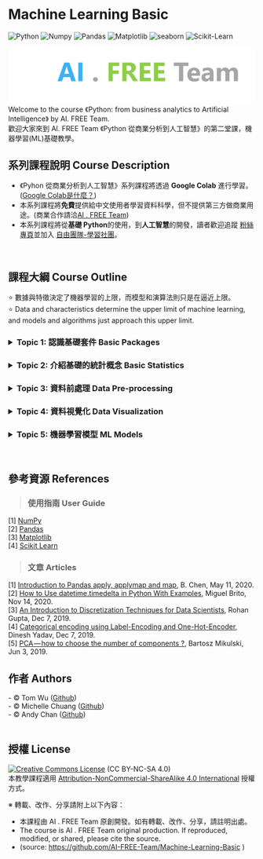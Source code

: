 # Machine Learning Basic
![Python](https://img.shields.io/badge/Python-3.7.10-blue.svg) ![Numpy](https://img.shields.io/badge/NumPy-1.19.5-range.svg) ![Pandas](https://img.shields.io/badge/Pandas-1.1.5-range.svg) ![Matplotlib](https://img.shields.io/badge/Matplotlib-3.2.2-range.svg) ![seaborn](https://img.shields.io/badge/seaborn-0.11.1-range.svg) ![Scikit-Learn](https://img.shields.io/badge/ScikitLearn-0.23.2-range.svg) 

![image](./README_imgs/aifreeteam.png)
Welcome to the course 《Python: from business analytics to Artificial Intelligence》 by AI. FREE Team.  
歡迎大家來到 AI. FREE Team 《Python 從商業分析到人工智慧》的第二堂課，機器學習(ML)基礎教學。 
<br/>
  
  
## 系列課程說明 Course Description
 - 《Pyhon 從商業分析到人工智慧》系列課程將透過 <b>Google Colab</b> 進行學習。(<a href="https://colab.research.google.com">Google Colab是什麼？</a>)
 - 本系列課程將<b>免費</b>提供給中文使用者學習資料科學，但不提供第三方做商業用途。(商業合作請洽<a href="mailto:ai.free.team@gamil.com">AI . FREE Team</a>) 
 - 本系列課程將從<b>基礎 Python</b>的使用，到<b>人工智慧</b>的開發，讀者歡迎追蹤 <a href="https://www.facebook.com/AI.Free.Team/"> 粉絲專頁</a>並加入 <a href="https://www.facebook.com/groups/AI.Free.Community/"> 自由團隊-學習社團</a>。
<br/>
  
  
## 課程大綱 Course Outline

:star:  數據與特徵決定了機器學習的上限，而模型和演算法則只是在逼近上限。   
:star:  Data and characteristics determine the upper limit of machine learning, and models and algorithms just approach this upper limit.  


<h3><b>
<details>
<summary>Topic 1: 認識基礎套件 Basic Packages
</summary> 
  
***
- [![Colab](https://img.shields.io/badge/認識_NumPy-Google_Colab-yellow.svg)](https://colab.research.google.com/github/AI-FREE-Team/Machine-Learning-Basic/blob/master/Materials/%E8%AA%8D%E8%AD%98_NumPy.ipynb)   
- [![Colab](https://img.shields.io/badge/認識_Pandas-Google_Colab-yellow.svg)](https://colab.research.google.com/github/AI-FREE-Team/Machine-Learning-Basic/blob/master/Materials/%E8%AA%8D%E8%AD%98_Pandas.ipynb)    
- [![Colab](https://img.shields.io/badge/認識_SciPy-Google_Colab-yellow.svg)](https://colab.research.google.com/github/AI-FREE-Team/Machine-Learning-Basic/blob/master/Materials/%E8%AA%8D%E8%AD%98_SciPy.ipynb) 
- [![Colab](https://img.shields.io/badge/認識_Matplot及Seaborn-Google_Colab-yellow.svg)](https://colab.research.google.com/github/AI-FREE-Team/Machine-Learning-Basic/blob/master/Materials/%E8%AA%8D%E8%AD%98_Matplot_Seaborn.ipynb)   
</details>  
</b></h3>

<h3><b>
<details>
<summary>Topic 2: 介紹基礎的統計概念 Basic Statistics
</summary> 
  
***
- [![Colab](https://img.shields.io/badge/敘述統計_Descriptive_Statistics-Google_Colab-yellow.svg)](https://github.com/AI-FREE-Team/Machine-Learning-Basic/blob/main/Materials/%E7%B5%B1%E8%A8%88%E6%A6%82%E5%BF%B5_%E6%95%98%E8%BF%B0%E7%B5%B1%E8%A8%88.ipynb) 
- [![Colab](https://img.shields.io/badge/分佈介紹_Distribution-Google_Colab-yellow.svg)](https://github.com/AI-FREE-Team/Machine-Learning-Basic/blob/main/Materials/%E7%B5%B1%E8%A8%88%E6%A6%82%E5%BF%B5_%E7%B5%B1%E8%A8%88%E5%88%86%E5%B8%83.ipynb)
- [離群值 Outlier/Noise]()
- [相關係數 Correlations]()
- [偏態 Skewness]()
- [共線性 Collinearity]()
</details>  
</b></h3>
  
<h3><b>
<details>
<summary>Topic 3: 資料前處理 Data Pre-processing  
</summary>   
  
***
- [網頁爬蟲 Web Scrapping]()
- [![Colab](https://img.shields.io/badge/資料整合_Data_Integration-Google_Colab-yellow.svg)](https://colab.research.google.com/github/AI-FREE-Team/Machine-Learning-Basic/blob/master/Materials/%E8%B3%87%E6%96%99%E6%95%B4%E5%90%88_Data_Integration.ipynb) 
- [![Colab](https://img.shields.io/badge/缺失值_Missing_Value-Google_Colab-yellow.svg)](https://colab.research.google.com/github/AI-FREE-Team/Machine-Learning-Basic/blob/master/Materials/%E7%BC%BA%E5%A4%B1%E5%80%BC_Missing_Value.ipynb) 
- [![Colab](https://img.shields.io/badge/日期時間_Dates_and_Times-Google_Colab-yellow.svg)](https://colab.research.google.com/github/AI-FREE-Team/Machine-Learning-Basic/blob/master/Materials/%E6%97%A5%E6%9C%9F%E6%99%82%E9%96%93_Dates_and_Times.ipynb) 
- [![Colab](https://img.shields.io/badge/資料離散化_Data_Discretization-Google_Colab-yellow.svg)](https://colab.research.google.com/drive/1UF-MID5xBTnbCfwNGkO6F3xfnNkrtDsm?usp=sharing)
- [![Colab](https://img.shields.io/badge/標籤及獨熱編碼_Label_and_OneHot_Encoding-Google_Colab-yellow.svg)](https://colab.research.google.com/drive/1kV3oCr8gV16rXNARJwakZAoyGNTUITQW?usp=sharing)
- [![Colab](https://img.shields.io/badge/字串處理_String_Processing-Google_Colab-yellow.svg)](https://colab.research.google.com/drive/1gsbnC3PdlVgHkBqJbiXOecMFJFamRZns?usp=sharing) 
- [特徵重要性 Feature Importance]()
- [![Colab](https://img.shields.io/badge/特徵降維_Data_Reduction-Google_Colab-yellow.svg)](https://colab.research.google.com/drive/1vTpFo1dhr5CNtYoXNeLpyY1yX1Z4Tr7H?usp=sharing)
</details>  
</b></h3>
   
<h3><b>
<details>
<summary>Topic 4: 資料視覺化 Data Visualization  
</summary>   
  
***
- [![Colab](https://img.shields.io/badge/折線圖及面積圖-Google_Colab-yellow.svg)](https://colab.research.google.com/github/AI-FREE-Team/Machine-Learning-Basic/blob/master/Materials/%E8%A6%96%E8%A6%BA%E5%8C%96_%E6%8A%98%E7%B7%9A%E5%9C%96_%E9%9D%A2%E7%A9%8D%E5%9C%96.ipynb)
- [![Colab](https://img.shields.io/badge/直方圖-Google_Colab-yellow.svg)](https://colab.research.google.com/github/AI-FREE-Team/Machine-Learning-Basic/blob/master/Materials/%E8%A6%96%E8%A6%BA%E5%8C%96_%E7%9B%B4%E6%96%B9%E5%9C%96.ipynb) 
- [![Colab](https://img.shields.io/badge/長條圖及圓餅圖-Google_Colab-yellow.svg)](https://colab.research.google.com/github/AI-FREE-Team/Machine-Learning-Basic/blob/master/Materials/%E8%A6%96%E8%A6%BA%E5%8C%96_%E9%95%B7%E6%A2%9D%E5%9C%96_%E5%9C%93%E9%A4%85%E5%9C%96.ipynb) 
- [![Colab](https://img.shields.io/badge/散佈圖-Google_Colab-yellow.svg)](https://colab.research.google.com/github/AI-FREE-Team/Machine-Learning-Basic/blob/master/Materials/%E8%A6%96%E8%A6%BA%E5%8C%96_%E6%95%A3%E4%BD%88%E5%9C%96.ipynb) 
- [![Colab](https://img.shields.io/badge/盒鬚圖及熱圖-Google_Colab-yellow.svg)](https://colab.research.google.com/github/AI-FREE-Team/Machine-Learning-Basic/blob/master/Materials/%E8%A6%96%E8%A6%BA%E5%8C%96_%E7%9B%92%E9%AC%9A%E5%9C%96_%E7%86%B1%E5%9C%96.ipynb)   
</details>  
</b></h3>

<h3><b>
<details>
<summary>Topic 5: 機器學習模型 ML Models  
</summary>   
  
***
> 監督式學習 Supervised Learning
- [線性迴歸/邏輯迴歸 Linear Regression/Logistic Regression]()  
- [支援向量機 Support Vector Machine, SVM ]()  
- [決策樹/隨機森林 Dicision Tree/Random Forest]()  
- [極限梯度提升 eXtreme Gradient Boosting, XGBoost]()
- [K-近鄰演算法 K-Nearest Neighbors, KNN]()  
- [評估模型 Evaluations]() 

> 非監督式學習 Unsupervised Learning
- [集群分析 K-means Clustering]()
<br/>
</details>  
</b></h3>
<br/>


## 參考資源 References  

> ### 使用指南 User Guide
[1] [NumPy](https://numpy.org/doc/stable/user/index.html)  
[2] [Pandas](https://pandas.pydata.org/docs/user_guide/index.html)  
[3] [Matplotlib](https://matplotlib.org/stable/tutorials/index.html)     
[4] [Scikit Learn](https://scikit-learn.org/stable/user_guide.html)  
> ### 文章 Articles
[1] [Introduction to Pandas apply, applymap and map](https://towardsdatascience.com/introduction-to-pandas-apply-applymap-and-map-5d3e044e93ff 'DataFrame 中欄位運算的方法'), B. Chen, May 11, 2020.  
[2] [How to Use datetime.timedelta in Python With Examples](https://miguendes.me/how-to-use-datetimetimedelta-in-python-with-examples '日期時間的加減計算'), Miguel Brito, Nov 14, 2020.  
[3] [An Introduction to Discretization Techniques for Data Scientists](https://towardsdatascience.com/an-introduction-to-discretization-in-data-science-55ef8c9775a2 '資料離散化的方法'), Rohan Gupta, Dec 7, 2019.  
[4] [Categorical encoding using Label-Encoding and One-Hot-Encoder](https://towardsdatascience.com/categorical-encoding-using-label-encoding-and-one-hot-encoder-911ef77fb5bd '標籤編碼與獨熱編碼'), Dinesh Yadav, Dec 7, 2019.  
[5] [PCA — how to choose the number of components ?](https://www.mikulskibartosz.name/pca-how-to-choose-the-number-of-components/ '特徵降微 : 主成份分析 PCA'), Bartosz Mikulski, Jun 3, 2019.
<br/>

## 作者 Authors
<span> - &copy; Tom Wu (<a href="https://github.com/YenLinWu">Github</a>) </span>  
<span> - &copy; Michelle Chuang (<a href="https://github.com/sueshow">Github</a>) </span>  
<span> - &copy; Andy Chan (<a href="https://github.com/AndyChan99">Github</a>) </span>  
<br/>


## 授權 License
<a rel="license" href="https://creativecommons.org/licenses/by-nc-sa/4.0/"><img alt="Creative Commons License" style="border-width:0" src="https://i.creativecommons.org/l/by-nc-sa/3.0/tw/88x31.png" /></a> (CC BY-NC-SA 4.0)<br />本教學課程適用 <a rel="license" href="https://creativecommons.org/licenses/by-nc-sa/4.0/">Attribution-NonCommercial-ShareAlike 4.0 International</a> 授權方式。

※ 轉載、改作、分享請附上以下內容：
 - 本課程由 AI . FREE Team 原創開發。如有轉載、改作、分享，請註明出處。 
 - The course is AI . FREE Team original production. If reproduced, modified, or shared, please cite the source. 
 - (source: https://github.com/AI-FREE-Team/Machine-Learning-Basic )
